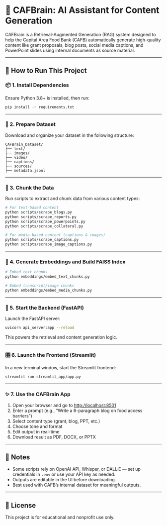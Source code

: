 # 🧠 CAFBrain: AI Assistant for Content Generation

CAFBrain is a Retrieval-Augmented Generation (RAG) system designed to help the Capital Area Food Bank (CAFB) automatically generate high-quality content like grant proposals, blog posts, social media captions, and PowerPoint slides using internal documents as source material.

---

## 🚀 How to Run This Project

### 📦 1. Install Dependencies

Ensure Python 3.8+ is installed, then run:

```bash
pip install -r requirements.txt
```

---

### 📁 2. Prepare Dataset

Download and organize your dataset in the following structure:

```
CAFBrain_Dataset/
├── text/
├── images/
├── video/
├── captions/
├── sources/
├── metadata.jsonl
```

---

### 🧱 3. Chunk the Data

Run scripts to extract and chunk data from various content types:

```bash
# For text-based content
python scripts/scrape_blogs.py
python scripts/scrape_reports.py
python scripts/scrape_powerpoints.py
python scripts/scrape_collateral.py

# For media-based content (captions & images)
python scripts/scrape_captions.py
python scripts/scrape_image_captions.py
```

---

### 🧬 4. Generate Embeddings and Build FAISS Index

```bash
# Embed text chunks
python embeddings/embed_text_chunks.py

# Embed transcript/image chunks
python embeddings/embed_media_chunks.py
```

---

### 🔌 5. Start the Backend (FastAPI)

Launch the FastAPI server:

```bash
uvicorn api_server:app --reload
```

This powers the retrieval and content generation logic.

---

### 🎛️ 6. Launch the Frontend (Streamlit)

In a new terminal window, start the Streamlit frontend:

```bash
streamlit run streamlit_app/app.py
```

---

### ✨ 7. Use the CAFBrain App

1. Open your browser and go to [http://localhost:8501](http://localhost:8501)
2. Enter a prompt (e.g., “Write a 6-paragraph blog on food access barriers”)
3. Select content type (grant, blog, PPT, etc.)
4. Choose tone and format
5. Edit output in real-time
6. Download result as PDF, DOCX, or PPTX

---

## 📝 Notes

- Some scripts rely on OpenAI API, Whisper, or DALL·E — set up credentials in `.env` or use your API key as needed.
- Outputs are editable in the UI before downloading.
- Best used with CAFB’s internal dataset for meaningful outputs.

---

## 📄 License

This project is for educational and nonprofit use only.

